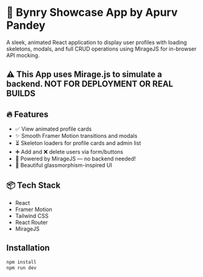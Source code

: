 # 🚀 Bynry Showcase App by Apurv Pandey

A sleek, animated React application to display user profiles with loading skeletons, modals, and full CRUD operations using MirageJS for in-browser API mocking.

<!-- Add a real screenshot if available -->
## ⚠️ This App uses Mirage.js to simulate a backend. NOT FOR DEPLOYMENT OR REAL BUILDS

## 🔥 Features

- ✅ View animated profile cards
- ✨ Smooth Framer Motion transitions and modals
- ⏳ Skeleton loaders for profile cards and admin list
- ➕ Add and ❌ delete users via form/buttons
- 🔌 Powered by MirageJS — no backend needed!
- 🌙 Beautiful glassmorphism-inspired UI

## 📦 Tech Stack

- React
- Framer Motion
- Tailwind CSS
- React Router
- MirageJS

## Installation

```bash
npm install
npm run dev
